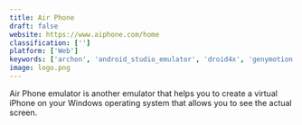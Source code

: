 ```yaml
---
title: Air Phone
draft: false 
website: https://www.aiphone.com/home
classification: ['']
platform: ['Web']
keywords: ['archon', 'android_studio_emulator', 'droid4x', 'genymotion', 'imame', 'koplayer', 'remoted_ios_simulator', 'ripple', 'windroy', 'xamarin_android_player']
image: logo.png
---
```

Air Phone emulator is another emulator that helps you to create a virtual iPhone on your Windows operating system that allows you to see the actual screen.